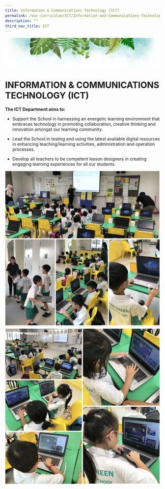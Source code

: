 ```yaml
---
title: Information & Communications Technology (ICT)
permalink: /our-curriculum/ICT/Information-and-Communications-Technology-ICT/
description: ""
third_nav_title: ICT
---
```

![](/images/Banner.png)

# INFORMATION & COMMUNICATIONS TECHNOLOGY (ICT)

**The ICT Department aims to:**      

*   Support the School in harnessing an energetic learning environment that embraces technology in promoting collaboration, creative thinking and innovation amongst our learning community.   
    
*   Lead the School in testing and using the latest available digital resources in enhancing teaching/learning activities, administration and operation processes.   
    
*   Develop all teachers to be competent lesson designers in creating engaging learning experiences for all our students.

![](/images/ICT1.png)
![](/images/ICT.png)